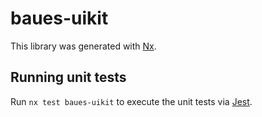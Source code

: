 # baues-uikit

This library was generated with [Nx](https://nx.dev).

## Running unit tests

Run `nx test baues-uikit` to execute the unit tests via [Jest](https://jestjs.io).
